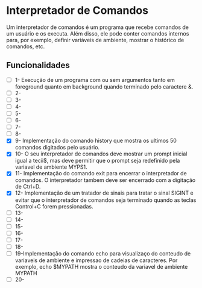 # Interpretador de Comandos
Um interpretador de comandos é um programa que recebe comandos de um usuário e os executa. Além disso, ele pode conter comandos internos para, por exemplo, definir variáveis de ambiente, mostrar o histórico de comandos, etc.

## Funcionalidades

- [ ] 1- Execução de um programa com ou sem argumentos tanto em foreground quanto em background quando terminado pelo caractere &.
- [ ] 2-
- [ ] 3-
- [ ] 4-
- [ ] 5-
- [ ] 6-
- [ ] 7-
- [ ] 8-
- [x] 9- Implementação do comando history que mostra os ultimos 50 comandos digitados pelo usuário.
- [x] 10- O seu interpretador de comandos deve mostrar um prompt inicial igual a tecii$, mas deve permitir que o prompt seja redefinido pela variavel de ambiente MYPS1.
- [x] 11- Implementação do comando exit para encerrar o interpretador de comandos. O interpretador tambem deve ser encerrado com a digitação de Ctrl+D.
- [x] 12- Implementação de um tratador de sinais para tratar o sinal SIGINT e evitar que o interpretador de comandos seja terminado quando as teclas Control+C forem pressionadas.
- [ ] 13-
- [ ] 14-
- [ ] 15-
- [ ] 16-
- [ ] 17-
- [ ] 18-
- [ ] 19-Implementação do comando echo para visualizaço do conteudo de variaveis de ambiente
  e impressao de cadeias de caracteres. Por exemplo, echo $MYPATH mostra o conteudo da
  variavel de ambiente MYPATH
- [ ] 20-